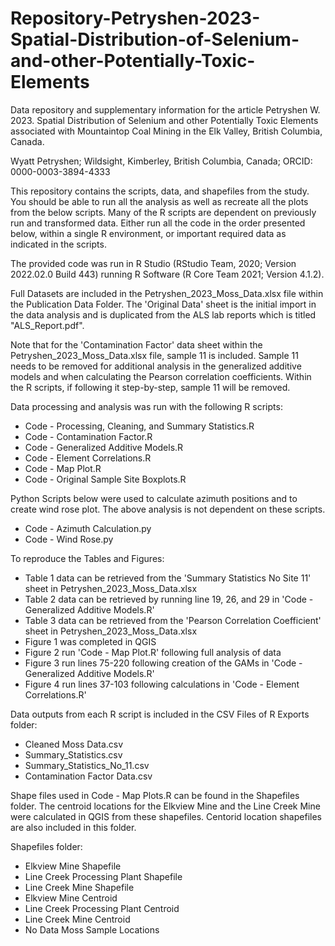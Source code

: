 # Repository-Petryshen-2023-Spatial-Distribution-of-Selenium-and-other-Potentially-Toxic-Elements
 Data repository and supplementary information for the article Petryshen W. 2023. Spatial Distribution of Selenium and other Potentially Toxic Elements associated with Mountaintop Coal Mining in the Elk Valley, British Columbia, Canada.

 Wyatt Petryshen;
 Wildsight, Kimberley, British Columbia, Canada;
 ORCID: 0000-0003-3894-4333

 This repository contains the scripts, data, and shapefiles from the study. You should be able to run all the analysis as well as recreate all the plots from the below scripts. Many of the R scripts are dependent on previously run and transformed data. Either run all the code in the order presented below, within a single R environment, or important required data as indicated in the scripts.

 The provided code was run in R Studio (RStudio Team, 2020; Version 2022.02.0 Build 443) running R Software (R Core Team 2021; Version 4.1.2).

 Full Datasets are included in the Petryshen_2023_Moss_Data.xlsx file within the Publication Data Folder. The 'Original Data' sheet is the initial import in the data analysis and is duplicated from the ALS lab reports which is titled "ALS_Report.pdf".

 Note that for the 'Contamination Factor' data sheet within the Petryshen_2023_Moss_Data.xlsx file, sample 11 is included. Sample 11 needs to be removed for additional analysis in the generalized additive models and when calculating the Pearson correlation coefficients. Within the R scripts, if following it step-by-step, sample 11 will be removed.

 Data processing and analysis was run with the following R scripts:
 * Code - Processing, Cleaning, and Summary Statistics.R
 * Code - Contamination Factor.R
 * Code - Generalized Additive Models.R
 * Code - Element Correlations.R
 * Code - Map Plot.R
 * Code - Original Sample Site Boxplots.R

 Python Scripts below were used to calculate azimuth positions and to create wind rose plot. The above analysis is not dependent on these scripts.
 * Code - Azimuth Calculation.py
 * Code - Wind Rose.py

 To reproduce the Tables and Figures:
 * Table 1 data can be retrieved from the 'Summary Statistics No Site 11' sheet in Petryshen_2023_Moss_Data.xlsx
 * Table 2 data can be retrieved by running line 19, 26, and 29 in 'Code - Generalized Additive Models.R'
 * Table 3 data can be retrieved from the 'Pearson Correlation Coefficient' sheet in Petryshen_2023_Moss_Data.xlsx
 * Figure 1 was completed in QGIS
 * Figure 2 run 'Code - Map Plot.R' following full analysis of data
 * Figure 3 run lines 75-220 following creation of the GAMs in 'Code - Generalized Additive Models.R'
 * Figure 4 run lines 37-103 following calculations in 'Code - Element Correlations.R'

 Data outputs from each R script is included in the CSV Files of R Exports folder:
 * Cleaned Moss Data.csv
 * Summary_Statistics.csv
 * Summary_Statistics_No_11.csv
 * Contamination Factor Data.csv

 Shape files used in Code - Map Plots.R can be found in the Shapefiles folder. The centroid locations for the Elkview Mine and the Line Creek Mine were calculated in QGIS from these shapefiles. Centorid location shapefiles are also included in this folder.

 Shapefiles folder:
 * Elkview Mine Shapefile
 * Line Creek Processing Plant Shapefile
 * Line Creek Mine Shapefile
 * Elkview Mine Centroid
 * Line Creek Processing Plant Centroid
 * Line Creek Mine Centroid
 * No Data Moss Sample Locations
